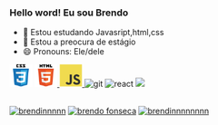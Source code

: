 ### Hello word! Eu sou Brendo

- 🔭 Estou estudando Javasript,html,css
- 🤔 Estou a preocura de estágio
- 😄 Pronouns: Ele/dele

  


<img  src="https://raw.githubusercontent.com/devicons/devicon/master/icons/css3/css3-original-wordmark.svg" alt="css3" width="40" height="40"/> </a> <a href="https://www.w3.org/html/" target="_blank" rel="noreferrer"> 
<img   src="https://raw.githubusercontent.com/devicons/devicon/master/icons/html5/html5-original-wordmark.svg" alt="html5" width="40" height="40"/> </a> <a href="https://developer.mozilla.org/en-US/docs/Web/JavaScript" target="_blank" rel="noreferrer"> 
<img   src="https://raw.githubusercontent.com/devicons/devicon/master/icons/javascript/javascript-original.svg" alt="javascript" width="40" height="40"/> </a>
<img src="https://cdn.jsdelivr.net/gh/devicons/devicon@latest/icons/git/git-original.svg" alt="git" width="40" height="40"/>
<img src="https://cdn.jsdelivr.net/gh/devicons/devicon@latest/icons/react/react-original.svg" alt="react" width="40" height="40" />
<img src="https://cdn.jsdelivr.net/gh/devicons/devicon@latest/icons/typescript/typescript-original.svg" />

##
<p align="left">
<a href="https://twitter.com/brendinnnnn" target="blank"><img align="center" src="https://raw.githubusercontent.com/rahuldkjain/github-profile-readme-generator/master/src/images/icons/Social/twitter.svg" alt="brendinnnnn" height="30" width="40" /></a>
<a href="https://www.linkedin.com/in/brendo-fonseca-b603a6271/" target="blank"><img align="center" src="https://raw.githubusercontent.com/rahuldkjain/github-profile-readme-generator/master/src/images/icons/Social/linked-in-alt.svg" alt="brendo fonseca" height="30" width="40" /></a>
<a href="https://instagram.com/brendinnnnnnnn" target="blank"><img align="center" src="https://raw.githubusercontent.com/rahuldkjain/github-profile-readme-generator/master/src/images/icons/Social/instagram.svg" alt="brendinnnnnnnn" height="30" width="40" /></a>
 


</p>
